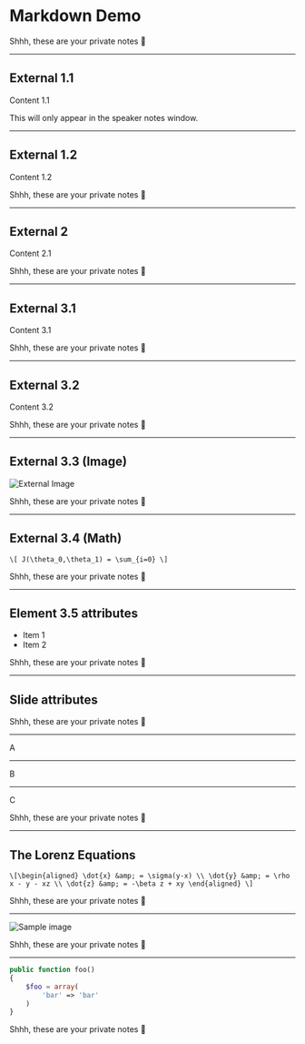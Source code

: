 # Markdown Demo

<aside class="notes">
Shhh, these are your private notes 📝
</aside>

---

## External 1.1

Content 1.1

<aside class="notes">
This will only appear in the speaker notes window.
</aside>

---

## External 1.2

Content 1.2

<aside class="notes">
Shhh, these are your private notes 📝
</aside>

---

## External 2

Content 2.1

<aside class="notes">
Shhh, these are your private notes 📝
</aside>

---

## External 3.1

Content 3.1

<aside class="notes">
Shhh, these are your private notes 📝
</aside>

---

## External 3.2

Content 3.2

<aside class="notes">
Shhh, these are your private notes 📝
</aside>

---

## External 3.3 (Image)

![External Image](https://s3.amazonaws.com/static.slid.es/logo/v2/slides-symbol-512x512.png)

<aside class="notes">
Shhh, these are your private notes 📝
</aside>

---

## External 3.4 (Math)

`\[ J(\theta_0,\theta_1) = \sum_{i=0} \]`

<aside class="notes">
Shhh, these are your private notes 📝
</aside>

---

## Element 3.5 attributes

- Item 1 <!-- .element: class="fragment" data-fragment-index="2" -->
- Item 2 <!-- .element: class="fragment" data-fragment-index="1" -->

<aside class="notes">
Shhh, these are your private notes 📝
</aside>

---

<!-- .slide: data-background="#000000" -->

## Slide attributes

<aside class="notes">
Shhh, these are your private notes 📝
</aside>

---

A

---

B

---

C

<aside class="notes">
Shhh, these are your private notes 📝
</aside>

---

## The Lorenz Equations

`\[\begin{aligned}
\dot{x} &amp; = \sigma(y-x) \\
\dot{y} &amp; = \rho x - y - xz \\
\dot{z} &amp; = -\beta z + xy
\end{aligned} \]`

<aside class="notes">
Shhh, these are your private notes 📝
</aside>

---

![Sample image](https://s3.amazonaws.com/static.slid.es/logo/v2/slides-symbol-512x512.png)

<aside class="notes">
Shhh, these are your private notes 📝
</aside>

---

```php [1|3-5]
public function foo()
{
    $foo = array(
        'bar' => 'bar'
    )
}
```

<aside class="notes">
Shhh, these are your private notes 📝
</aside>
